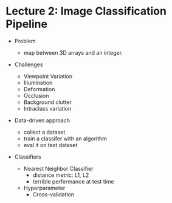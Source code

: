 # Lecture 2: Image Classification Pipeline

- Problem
  - map between 3D arrays and an integer.

- Challenges
  - Viewpoint Variation
  - Illumination
  - Deformation
  - Occlusion
  - Background clutter
  - Intraclass variation

- Data-driven approach
  - collect a dataset
  - train a classifer with an algorithm
  - eval it on test dataset

- Classifiers
  - Nearest Neighbor Classifier
    - distance metric: L1, L2
    - terrible perfermance at test time
  - Hyperparameter
    - Cross-validation
  
